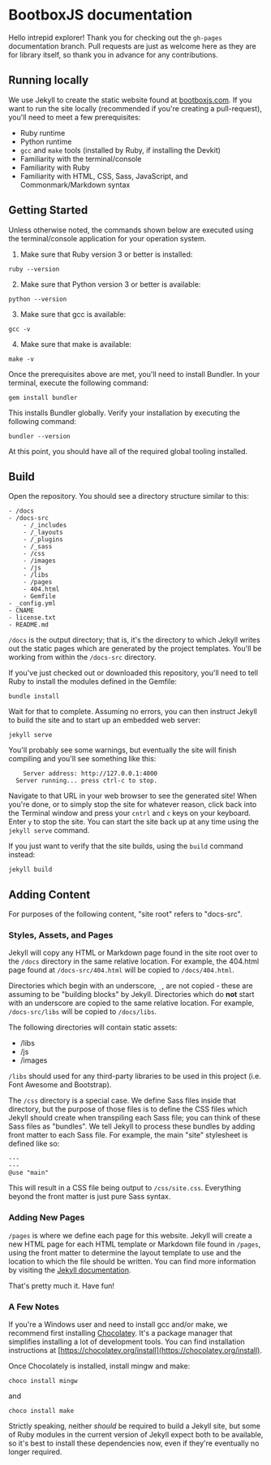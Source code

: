 # BootboxJS documentation

Hello intrepid explorer! Thank you for checking out the `gh-pages`
documentation branch. Pull requests are just as welcome here as they are for
library itself, so thank you in advance for any contributions.

## Running locally

We use Jekyll to create the static website found at [bootboxjs.com](https://bootboxjs.com). If you
want to run the site locally (recommended if you're creating a pull-request), you'll need to 
meet a few prerequisites:

- Ruby runtime
- Python runtime
- `gcc` and `make` tools (installed by Ruby, if installing the Devkit)
- Familiarity with the terminal/console
- Familiarity with Ruby
- Familiarity with HTML, CSS, Sass, JavaScript, and Commonmark/Markdown syntax

## Getting Started

Unless otherwise noted, the commands shown below are executed using the terminal/console application for your operation system.

1. Make sure that Ruby version 3 or better is installed: 
```shell
ruby --version
```
2. Make sure that Python version 3 or better is available:
```shell
python --version
```
3. Make sure that gcc is available:
```shell
gcc -v
```
4. Make sure that make is available:
```shell
make -v
```

Once the prerequisites above are met, you'll need to install Bundler. In your terminal, execute the following command:

```shell
gem install bundler
```

This installs Bundler globally. Verify your installation by executing the following command:

```shell
bundler --version
```

At this point, you should have all of the required global tooling installed.

## Build

Open the repository. You should see a directory structure similar to this:

```
- /docs
- /docs-src
    - /_includes
    - /_layouts
    - /_plugins
    - /_sass
    - /css
    - /images
    - /js
    - /libs
    - /pages
    - 404.html
    - Gemfile
- _config.yml
- CNAME
- license.txt
- README.md
```

`/docs` is the output directory; that is, it's the directory to which Jekyll writes out the static pages which are generated by the project templates. You'll 
be working from within the `/docs-src` directory.

If you've just checked out or downloaded this repository, you'll need to tell Ruby to install the modules defined in the Gemfile:

```shell
bundle install
```

Wait for that to complete. Assuming no errors, you can then instruct Jekyll to build the site and to start up an embedded web server:

```shell
jekyll serve
```

You'll probably see some warnings, but eventually the site will finish compiling and you'll see something like this:

```
    Server address: http://127.0.0.1:4000
  Server running... press ctrl-c to stop.
```

Navigate to that URL in your web browser to see the generated site! When you're done, or to simply stop the site for whatever reason, click back into the Terminal window and 
press your `cntrl` and `c` keys on your keyboard. Enter `y` to stop the site. You can start the site back up at any time using the `jekyll serve` command. 

If you just want to verify that the site builds, using the `build` command instead:

```shell
jekyll build
```

## Adding Content

For purposes of the following content, "site root" refers to "docs-src".

### Styles, Assets, and Pages

Jekyll will copy any HTML or Markdown page found in the site root over to the `/docs` directory in the same relative location. For example, the 404.html page found 
at `/docs-src/404.html` will be copied to `/docs/404.html`.

Directories which begin with an underscore, `_`, are not copied - these are assuming to be "building blocks" by Jekyll. Directories which do **not** start with an underscore 
are copied to the same relative location. For example, `/docs-src/libs` will be copied to `/docs/libs`.

The following directories will contain static assets:

- /libs
- /js
- /images

`/libs` should used for any third-party libraries to be used in this project (i.e. Font Awesome and Bootstrap).

The `/css` directory is a special case. We define Sass files inside that directory, but the purpose of those files is to define the CSS files which Jekyll should create when 
transpiling each Sass file; you can think of these Sass files as "bundles". We tell Jekyll to process these bundles by adding front matter to each Sass file. For example, the main 
"site" stylesheet is defined like so:

```
---
---
@use "main"
```

This will result in a CSS file being output to `/css/site.css`. Everything beyond the front matter is just pure Sass syntax.

### Adding New Pages

`/pages` is where we define each page for this website. Jekyll will create a new HTML page for each HTML template or Markdown file found in `/pages`, using the 
front matter to determine the layout template to use and the location to which the file should be written. You can find more information by visiting the 
[Jekyll documentation](https://jekyllrb.com/docs/pages/).

That's pretty much it. Have fun!

### A Few Notes

If you're a Windows user and need to install gcc and/or make, we recommend first installing [Chocolatey](https://chocolatey.org/). It's a package 
manager that simplifies installing a lot of development tools. You can find installation instructions at [https://chocolatey.org/install](https://chocolatey.org/install).

Once Chocolately is installed, install mingw and make:

```shell
choco install mingw
```

and

```shell
choco install make
```

Strictly speaking, neither _should_ be required to build a Jekyll site, but some of Ruby modules in the current version of Jekyll expect both to be available, so it's 
best to install these dependencies now, even if they're eventually no longer required.